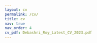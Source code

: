```yaml
---
layout: cv
permalink: /cv/
title: cv
nav: true
nav_order: 4
cv_pdf: Debashri_Roy_Latest_CV_2023.pdf
---
```

